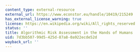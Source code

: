 ```yaml
---
content_type: external-resource
external_url: https://www.econstor.eu/handle/10419/215249
has_external_license_warning: true
license: https://en.wikipedia.org/wiki/All_rights_reserved
status: ''
title: Algorithmic Risk Assessment in the Hands of Humans
uid: 7d3bb507-99d5-425d-87a8-0a922ecde52d
wayback_url: ''
---
```

